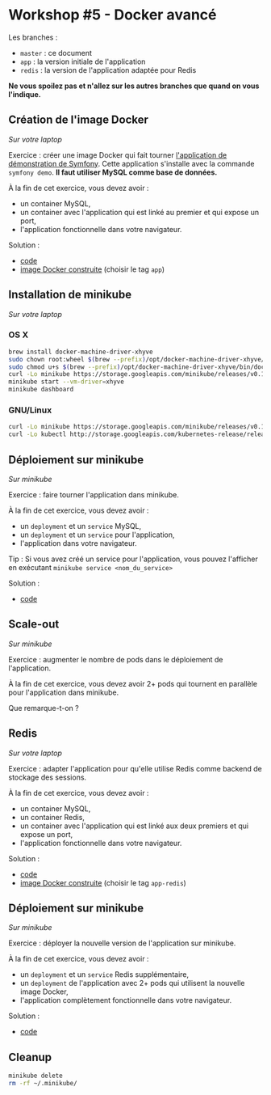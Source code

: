 # Workshop #5 - Docker avancé

Les branches :

* ``master`` : ce document
* ``app`` : la version initiale de l'application
* ``redis`` : la version de l'application adaptée pour Redis

**Ne vous spoilez pas et n'allez sur les autres branches que quand on vous l'indique.**

## Création de l'image Docker

_Sur votre laptop_

Exercice : créer une image Docker qui fait tourner [l'application de démonstration de Symfony](https://github.com/symfony/symfony-demo).
Cette application s'installe avec la commande ``symfony demo``. **Il faut utiliser MySQL comme base de données.**

À la fin de cet exercice, vous devez avoir :

* un container MySQL,
* un container avec l'application qui est linké au premier et qui expose un port,
* l'application fonctionnelle dans votre navigateur.

Solution :

* [code](https://github.com/Oxalide/docker-workshop-advanced/tree/app/app)
* [image Docker construite](https://hub.docker.com/r/oxalide/workshop-docker-advanced/tags/) (choisir le tag ``app``)

## Installation de minikube

_Sur votre laptop_

### OS X

```bash
brew install docker-machine-driver-xhyve
sudo chown root:wheel $(brew --prefix)/opt/docker-machine-driver-xhyve/bin/docker-machine-driver-xhyve
sudo chmod u+s $(brew --prefix)/opt/docker-machine-driver-xhyve/bin/docker-machine-driver-xhyve
curl -Lo minikube https://storage.googleapis.com/minikube/releases/v0.11.0/minikube-darwin-amd64 && chmod +x minikube && sudo mv minikube /usr/local/bin/
minikube start --vm-driver=xhyve
minikube dashboard
```

### GNU/Linux

```bash
curl -Lo minikube https://storage.googleapis.com/minikube/releases/v0.12.0/minikube-linux-amd64 && chmod +x minikube && sudo mv minikube /usr/local/bin/
curl -Lo kubectl http://storage.googleapis.com/kubernetes-release/release/v1.3.0/bin/linux/amd64/kubectl && chmod +x kubectl && sudo mv kubectl /usr/local/bin/
```

## Déploiement sur minikube

_Sur minikube_

Exercice : faire tourner l'application dans minikube.

À la fin de cet exercice, vous devez avoir :

* un ``deployment`` et un ``service`` MySQL,
* un ``deployment`` et un ``service`` pour l'application,
* l'application dans votre navigateur.

Tip : Si vous avez créé un service pour l'application, vous pouvez l'afficher en exécutant ``minikube service <nom_du_service>``

Solution :

* [code](https://github.com/Oxalide/docker-workshop-advanced/tree/app/k8s)

## Scale-out

_Sur minikube_

Exercice : augmenter le nombre de pods dans le déploiement de l'application.

À la fin de cet exercice, vous devez avoir 2+ pods qui tournent en parallèle pour l'application dans minikube.

Que remarque-t-on ?

## Redis

_Sur votre laptop_

Exercice : adapter l'application pour qu'elle utilise Redis comme backend de stockage des sessions.

À la fin de cet exercice, vous devez avoir :

* un container MySQL,
* un container Redis,
* un container avec l'application qui est linké aux deux premiers et qui expose un port,
* l'application fonctionnelle dans votre navigateur.

Solution :

* [code](https://github.com/Oxalide/docker-workshop-advanced/tree/redis/app)
* [image Docker construite](https://hub.docker.com/r/oxalide/workshop-docker-advanced/tags/) (choisir le tag ``app-redis``)

## Déploiement sur minikube

_Sur minikube_

Exercice : déployer la nouvelle version de l'application sur minikube.

À la fin de cet exercice, vous devez avoir :

* un ``deployment`` et un ``service`` Redis supplémentaire,
* un ``deployment`` de l'application avec 2+ pods qui utilisent la nouvelle image Docker,
* l'application complètement fonctionnelle dans votre navigateur.

Solution :

* [code](https://github.com/Oxalide/docker-workshop-advanced/tree/redis/k8s)

## Cleanup

```bash
minikube delete
rm -rf ~/.minikube/
```
